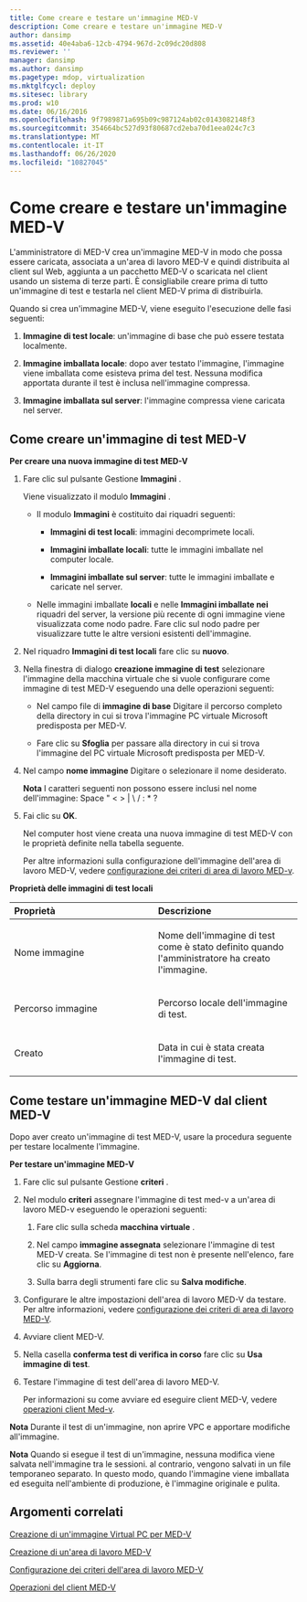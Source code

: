 ```yaml
---
title: Come creare e testare un'immagine MED-V
description: Come creare e testare un'immagine MED-V
author: dansimp
ms.assetid: 40e4aba6-12cb-4794-967d-2c09dc20d808
ms.reviewer: ''
manager: dansimp
ms.author: dansimp
ms.pagetype: mdop, virtualization
ms.mktglfcycl: deploy
ms.sitesec: library
ms.prod: w10
ms.date: 06/16/2016
ms.openlocfilehash: 9f7989871a695b09c987124ab02c0143082148f3
ms.sourcegitcommit: 354664bc527d93f80687cd2eba70d1eea024c7c3
ms.translationtype: MT
ms.contentlocale: it-IT
ms.lasthandoff: 06/26/2020
ms.locfileid: "10827045"
---
```

# Come creare e testare un'immagine MED-V


L'amministratore di MED-V crea un'immagine MED-V in modo che possa essere caricata, associata a un'area di lavoro MED-V e quindi distribuita al client sul Web, aggiunta a un pacchetto MED-V o scaricata nel client usando un sistema di terze parti. È consigliabile creare prima di tutto un'immagine di test e testarla nel client MED-V prima di distribuirla.

Quando si crea un'immagine MED-V, viene eseguito l'esecuzione delle fasi seguenti:

1.  **Immagine di test locale**: un'immagine di base che può essere testata localmente.

2.  **Immagine imballata locale**: dopo aver testato l'immagine, l'immagine viene imballata come esisteva prima del test. Nessuna modifica apportata durante il test è inclusa nell'immagine compressa.

3.  **Immagine imballata sul server**: l'immagine compressa viene caricata nel server.

## Come creare un'immagine di test MED-V


**Per creare una nuova immagine di test MED-V**

1.  Fare clic sul pulsante Gestione **Immagini** .

    Viene visualizzato il modulo **Immagini** .

    -   Il modulo **Immagini** è costituito dai riquadri seguenti:

        -   **Immagini di test locali**: immagini decomprimete locali.

        -   **Immagini imballate locali**: tutte le immagini imballate nel computer locale.

        -   **Immagini imballate sul server**: tutte le immagini imballate e caricate nel server.

    -   Nelle immagini imballate **locali** e nelle **Immagini imballate nei** riquadri del server, la versione più recente di ogni immagine viene visualizzata come nodo padre. Fare clic sul nodo padre per visualizzare tutte le altre versioni esistenti dell'immagine.

2.  Nel riquadro **Immagini di test locali** fare clic su **nuovo**.

3.  Nella finestra di dialogo **creazione immagine di test** selezionare l'immagine della macchina virtuale che si vuole configurare come immagine di test MED-V eseguendo una delle operazioni seguenti:

    -   Nel campo file di **immagine di base** Digitare il percorso completo della directory in cui si trova l'immagine PC virtuale Microsoft predisposta per MED-V.

    -   Fare clic su **Sfoglia** per passare alla directory in cui si trova l'immagine del PC virtuale Microsoft predisposta per MED-V.

4.  Nel campo **nome immagine** Digitare o selezionare il nome desiderato.

    **Nota**  I caratteri seguenti non possono essere inclusi nel nome dell'immagine: Space " &lt; &gt; | \\ / : \* ?

     

5.  Fai clic su **OK**.

    Nel computer host viene creata una nuova immagine di test MED-V con le proprietà definite nella tabella seguente.

    Per altre informazioni sulla configurazione dell'immagine dell'area di lavoro MED-V, vedere [configurazione dei criteri di area di lavoro MED-v](configuring-med-v-workspace-policies.md).

**Proprietà delle immagini di test locali**

<table>
<colgroup>
<col width="50%" />
<col width="50%" />
</colgroup>
<thead>
<tr class="header">
<th align="left">Proprietà</th>
<th align="left">Descrizione</th>
</tr>
</thead>
<tbody>
<tr class="odd">
<td align="left"><p>Nome immagine</p></td>
<td align="left"><p>Nome dell'immagine di test come è stato definito quando l'amministratore ha creato l'immagine.</p></td>
</tr>
<tr class="even">
<td align="left"><p>Percorso immagine</p></td>
<td align="left"><p>Percorso locale dell'immagine di test.</p></td>
</tr>
<tr class="odd">
<td align="left"><p>Creato</p></td>
<td align="left"><p>Data in cui è stata creata l'immagine di test.</p></td>
</tr>
</tbody>
</table>

 

## Come testare un'immagine MED-V dal client MED-V


Dopo aver creato un'immagine di test MED-V, usare la procedura seguente per testare localmente l'immagine.

**Per testare un'immagine MED-V**

1.  Fare clic sul pulsante Gestione **criteri** .

2.  Nel modulo **criteri** assegnare l'immagine di test med-v a un'area di lavoro MED-v eseguendo le operazioni seguenti:

    1.  Fare clic sulla scheda **macchina virtuale** .

    2.  Nel campo **immagine assegnata** selezionare l'immagine di test MED-V creata. Se l'immagine di test non è presente nell'elenco, fare clic su **Aggiorna**.

    3.  Sulla barra degli strumenti fare clic su **Salva modifiche**.

3.  Configurare le altre impostazioni dell'area di lavoro MED-V da testare. Per altre informazioni, vedere [configurazione dei criteri di area di lavoro MED-V](configuring-med-v-workspace-policies.md).

4.  Avviare client MED-V.

5.  Nella casella **conferma test di verifica in corso** fare clic su **Usa immagine di test**.

6.  Testare l'immagine di test dell'area di lavoro MED-V.

    Per informazioni su come avviare ed eseguire client MED-V, vedere [operazioni client Med-v](med-v-client-operations.md).

**Nota**  Durante il test di un'immagine, non aprire VPC e apportare modifiche all'immagine.

 

**Nota**  Quando si esegue il test di un'immagine, nessuna modifica viene salvata nell'immagine tra le sessioni. al contrario, vengono salvati in un file temporaneo separato. In questo modo, quando l'immagine viene imballata ed eseguita nell'ambiente di produzione, è l'immagine originale e pulita.

 

## Argomenti correlati


[Creazione di un'immagine Virtual PC per MED-V](creating-a-virtual-pc-image-for-med-v.md)

[Creazione di un'area di lavoro MED-V](creating-a-med-v-workspacemedv-10-sp1.md)

[Configurazione dei criteri dell'area di lavoro MED-V](configuring-med-v-workspace-policies.md)

[Operazioni del client MED-V](med-v-client-operations.md)

 

 





